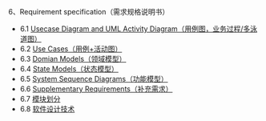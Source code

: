 6、Requirement specification（需求规格说明书）
  - 6.1 [Usecase Diagram and UML Activity Diagram（用例图，业务过程/多泳道图）](https://sysu620.github.io/sysu620/06-01-usecase-diagram)
  - 6.2 [Use Cases（用例+活动图）](https://sysu620.github.io/sysu620/06-02-use-cases)
  - 6.3 [Domian Models（领域模型）](https://github.com/sysu620/sysu620/blob/master/%E9%9C%80%E6%B1%82%E8%A7%84%E6%A0%BC%E8%AF%B4%E6%98%8E%E4%B9%A6%E7%9B%B8%E5%85%B3%E6%96%87%E6%A1%A3/%E9%A2%86%E5%9F%9F%E5%BB%BA%E6%A8%A1190625.png)
  - 6.4 [State Models（状态模型）](https://github.com/sysu620/sysu620/blob/master/%E9%9C%80%E6%B1%82%E8%A7%84%E6%A0%BC%E8%AF%B4%E6%98%8E%E4%B9%A6%E7%9B%B8%E5%85%B3%E6%96%87%E6%A1%A3/%E4%BB%BB%E5%8A%A1%E7%8A%B6%E6%80%81%E6%B5%81%E7%A8%8B190625.png)
  - 6.5 [System Sequence Diagrams（功能模型）](https://sysu620.github.io/sysu620/06-05-system-sequence-diagram)
  - 6.6 [Supplementary Requirements（补充需求）](https://sysu620.github.io/sysu620/06-06-supplementary-requirements)
  - 6.7 [模块划分](https://sysu620.github.io/sysu620/06-07-%E6%A8%A1%E5%9D%97%E5%88%92%E5%88%86)
  - 6.8 [软件设计技术](https://blog.csdn.net/huangbx_tx/article/details/94046936)
